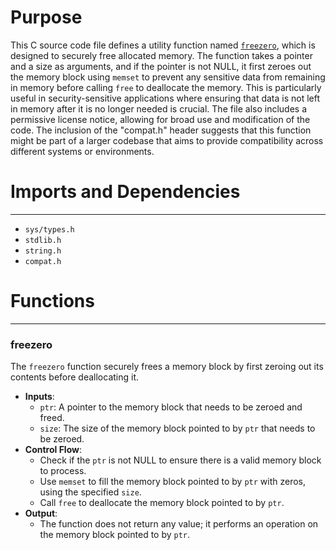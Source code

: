 # Purpose
This C source code file defines a utility function named [`freezero`](#freezero), which is designed to securely free allocated memory. The function takes a pointer and a size as arguments, and if the pointer is not NULL, it first zeroes out the memory block using `memset` to prevent any sensitive data from remaining in memory before calling `free` to deallocate the memory. This is particularly useful in security-sensitive applications where ensuring that data is not left in memory after it is no longer needed is crucial. The file also includes a permissive license notice, allowing for broad use and modification of the code. The inclusion of the "compat.h" header suggests that this function might be part of a larger codebase that aims to provide compatibility across different systems or environments.
# Imports and Dependencies

---
- `sys/types.h`
- `stdlib.h`
- `string.h`
- `compat.h`


# Functions

---
### freezero<!-- {{#callable:freezero}} -->
The `freezero` function securely frees a memory block by first zeroing out its contents before deallocating it.
- **Inputs**:
    - `ptr`: A pointer to the memory block that needs to be zeroed and freed.
    - `size`: The size of the memory block pointed to by `ptr` that needs to be zeroed.
- **Control Flow**:
    - Check if the `ptr` is not NULL to ensure there is a valid memory block to process.
    - Use `memset` to fill the memory block pointed to by `ptr` with zeros, using the specified `size`.
    - Call `free` to deallocate the memory block pointed to by `ptr`.
- **Output**:
    - The function does not return any value; it performs an operation on the memory block pointed to by `ptr`.


